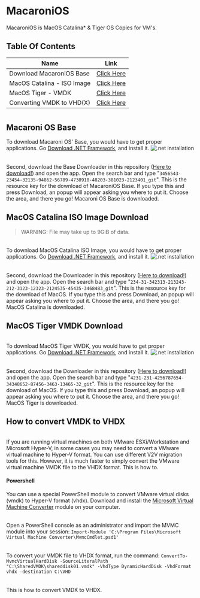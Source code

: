 # MacaroniOS
MacaroniOS is MacOS Catalina* &amp; Tiger OS Copies for VM's.
## Table Of Contents
| Name | Link |
|--|--|
| Download MacaroniOS Base | [Click Here](#macaroni-os-base) |
| MacOS Catalina - ISO Image | [Click Here](#macos-catalina-iso-image-download) |
| MacOS Tiger - VMDK | [Click Here](#macos-tiger-vmdk-download) |
| Converting VMDK to VHD(X) | [Click Here](#how-to-convert-vmdk-to-vhdx) |

#
#
#

## Macaroni OS Base
 To download Macaroni OS' Base, you would have to get proper applications. Go [Download .NET Framework](https://go.microsoft.com/fwlink/?linkid=2186537), and install it.
 ![.net installation](https://s3.studytonight.com/tutorials/uploads/pictures/1662316867-106730.png)
 ######
 Second, download the Base Downloader in this repository ([Here to download!](/md/basedownloader.zip)) and open the app. Open the search bar and type "`3456543-23454-32135-94862-56789-4738910-48203-381023-2123401_git`". This is the resource key for the download of MacaroniOS Base. If you type this and press Download, an popup will appear asking you where to put it. Choose the area, and there you go! Macaroni OS Base is downloaded.

## MacOS Catalina ISO Image Download
> WARNING: File may take up to 9GiB of data.
######
 To download MacOS Catalina ISO Image, you would have to get proper applications. Go [Download .NET Framework](https://go.microsoft.com/fwlink/?linkid=2186537), and install it.
 ![.net installation](https://s3.studytonight.com/tutorials/uploads/pictures/1662316867-106730.png)
 ######
 Second, download the Downloader in this repository ([Here to download!](/md/downloader.zip)) and open the app. Open the search bar and type "`234-31-342313-213243-212-3123-12323-2124535-45435-3468483_git`". This is the resource key for the download of MacOS. If you type this and press Download, an popup will appear asking you where to put it. Choose the area, and there you go! MacOS Catalina is downloaded.

## MacOS Tiger VMDK Download
######
 To download MacOS Tiger VMDK, you would have to get proper applications. Go [Download .NET Framework](https://go.microsoft.com/fwlink/?linkid=2186537), and install it.
 ![.net installation](https://s3.studytonight.com/tutorials/uploads/pictures/1662316867-106730.png)
 ######
 Second, download the Downloader in this repository ([Here to download!](/md/downloader.zip)) and open the app. Open the search bar and type "`4231-231-4256787654-34348652-87456-3463-13465-32_git`". This is the resource key for the download of MacOS. If you type this and press Download, an popup will appear asking you where to put it. Choose the area, and there you go! MacOS Tiger is downloaded.

## How to convert VMDK to VHDX
######
 If you are running virtual machines on both VMware ESXi/Workstation and Microsoft Hyper-V, in some cases you may need to convert a VMware virtual machine to Hyper-V format. You can use different V2V migration tools for this. However, it is much faster to simply convert the VMware virtual machine VMDK file to the VHDX format. This is how to.
 #### Powershell
You can use a special PowerShell module to convert VMware virtual disks (vmdk) to Hyper-V format (vhdx). Download and install the [Microsoft Virtual Machine Converter](http://download.microsoft.com/download/9/1/E/91E9F42C-3F1F-4AD9-92B7-8DD65DA3B0C2/mvmc_setup.msi) module on your computer.
######
Open a PowerShell console as an administrator and import the MVMC module into your session:
`Import-Module 'C:\Program Files\Microsoft Virtual Machine Converter\MvmcCmdlet.psd1'`
######
To convert your VMDK file to VHDX format, run the command:
`ConvertTo-MvmcVirtualHardDisk -SourceLiteralPath "C:\SharedVMDK\shareddisk01.vmdk" -VhdType DynamicHardDisk -VhdFormat vhdx -destination C:\VHD`
######
This is how to convert VMDK to VHDX.
